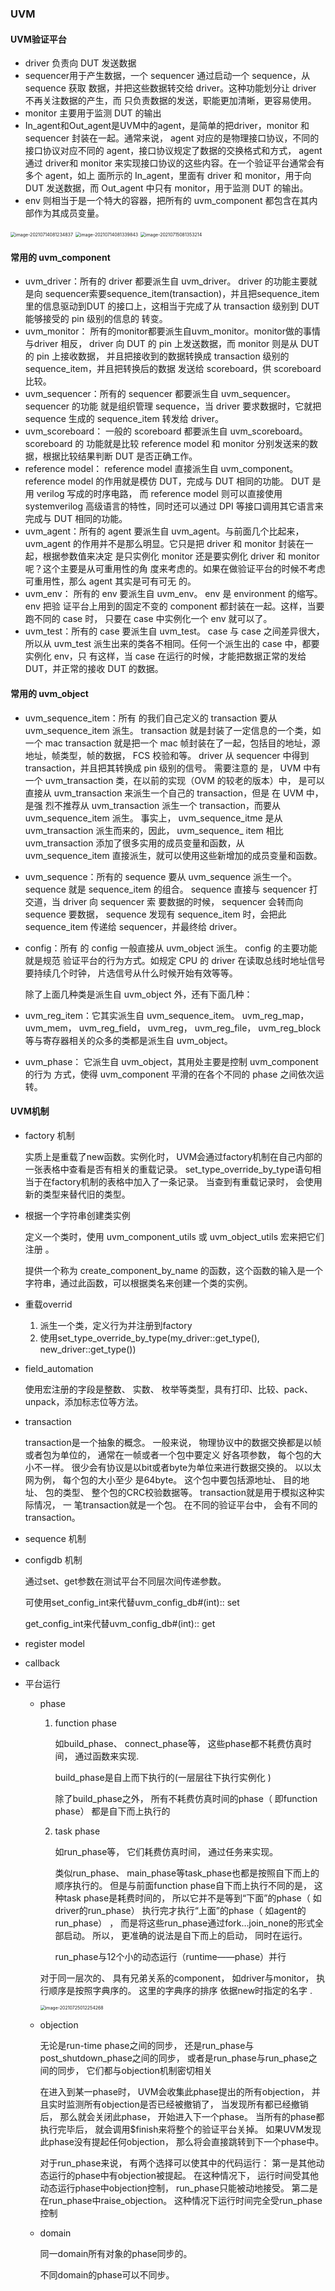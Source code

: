 ### UVM

#### UVM验证平台

- driver 负责向 DUT 发送数据
- sequencer用于产生数据，一个 sequencer 通过启动一个 sequence，从 sequence 获取
  数据，并把这些数据转交给 driver。这种功能划分让 driver 不再关注数据的产生，而
  只负责数据的发送，职能更加清晰，更容易使用。
- monitor 主要用于监测 DUT 的输出
- In_agent和Out_agent是UVM中的agent，是简单的把driver，monitor 和 sequencer 封装在一起。通常来说， agent 对应的是物理接口协议，不同的接口协议对应不同的 agent，接口协议规定了数据的交换格式和方式， agent 通过 driver和 monitor 来实现接口协议的这些内容。在一个验证平台通常会有多个 agent，如上
  面所示的 In_agent，里面有 driver 和 monitor，用于向 DUT 发送数据，而 Out_agent
  中只有 monitor，用于监测 DUT 的输出。 
- env 则相当于是一个特大的容器，把所有的 uvm_component 都包含在其内部作为其成员变量。

<img src="C:\Users\APU\OneDrive\notes\pics\image-20210714081234837.png" alt="image-20210714081234837" style="zoom: 50%;" />

<img src="C:\Users\APU\OneDrive\notes\pics\image-20210714081339843.png" alt="image-20210714081339843" style="zoom:50%;" />

<img src="C:\Users\APU\OneDrive\notes\pics\image-20210715081353214.png" alt="image-20210715081353214" style="zoom: 50%;" />

#### 常用的 uvm_component

- uvm_driver：所有的 driver 都要派生自 uvm_driver。 driver 的功能主要就是向
  sequencer索要sequence_item(transaction)，并且把sequence_item里的信息驱动到DUT
  的接口上，这相当于完成了从 transaction 级别到 DUT 能够接受的 pin 级别的信息的
  转变。
- uvm_monitor： 所有的monitor都要派生自uvm_monitor。monitor做的事情与driver
  相反， driver 向 DUT 的 pin 上发送数据，而 monitor 则是从 DUT 的 pin 上接收数据，
  并且把接收到的数据转换成 transaction 级别的 sequence_item，并且把转换后的数据
  发送给 scoreboard，供 scoreboard 比较。
- uvm_sequencer：所有的 sequencer 都要派生自 uvm_sequencer。 sequencer 的功能
  就是组织管理 sequence，当 driver 要求数据时，它就把 sequence 生成的 sequence_item
  转发给 driver。
- uvm_scoreboard： 一般的 scoreboard 都要派生自 uvm_scoreboard。 scoreboard 的
  功能就是比较 reference model 和 monitor 分别发送来的数据，根据比较结果判断 DUT
  是否正确工作。
- reference model： reference model 直接派生自 uvm_component。 reference model
  的作用就是模仿 DUT，完成与 DUT 相同的功能。 DUT 是用 verilog 写成的时序电路，
  而 reference model 则可以直接使用 systemverilog 高级语言的特性，同时还可以通过
  DPI 等接口调用其它语言来完成与 DUT 相同的功能。
- uvm_agent：所有的 agent 要派生自 uvm_agent。与前面几个比起来， uvm_agent
  的作用并不是那么明显。它只是把 driver 和 monitor 封装在一起，根据参数值来决定
  是只实例化 monitor 还是要实例化 driver 和 monitor 呢？这个主要是从可重用性的角
  度来考虑的。如果在做验证平台的时候不考虑可重用性，那么 agent 其实是可有可无
  的。
- uvm_env： 所有的 env 要派生自 uvm_env。 env 是 environment 的缩写。 env 把验
  证平台上用到的固定不变的 component 都封装在一起。这样，当要跑不同的 case 时，
  只要在 case 中实例化一个 env 就可以了。
- uvm_test：所有的 case 要派生自 uvm_test。 case 与 case 之间差异很大，所以从
  uvm_test 派生出来的类各不相同。任何一个派生出的 case 中，都要实例化 env，只
  有这样，当 case 在运行的时候，才能把数据正常的发给 DUT，并正常的接收 DUT
  的数据。  



#### 常用的 uvm_object

- uvm_sequence_item：所有 的我们自己定义的 transaction 要从 uvm_sequence_item
  派生。 transaction 就是封装了一定信息的一个类，如一个 mac transaction 就是把一个
  mac 帧封装在了一起，包括目的地址，源地址，帧类型，帧的数据， FCS 校验和等。
  driver 从 sequencer 中得到 transaction，并且把其转换成 pin 级别的信号。 需要注意的
  是， UVM 中有一个 uvm_transaction 类，在以前的实现（OVM 的较老的版本）中，
  是可以直接从 uvm_transaction 来派生一个自己的 transaction，但是 在 UVM 中，是强
  烈不推荐从 uvm_transaction 派生一个 transaction，而要从 uvm_sequence_item 派生。
  事实上， uvm_sequence_itme 是从 uvm_transaction 派生而来的，因此， uvm_sequence_
  item 相比 uvm_transaction 添加了很多实用的成员变量和函数，从 uvm_sequence_item
  直接派生，就可以使用这些新增加的成员变量和函数。

- uvm_sequence：所有的 sequence 要从 uvm_sequence 派生一个。 sequence 就是
  sequence_item 的组合。 sequence 直接与 sequencer 打交道，当 driver 向 sequencer 索
  要数据的时候， sequencer 会转而向 sequence 要数据， sequence 发现有 sequence_item
  时，会把此 sequence_item 传递给 sequencer，并最终给 driver。

- config：所有 的 config 一般直接从 uvm_object 派生。 config 的主要功能就是规范
  验证平台的行为方式。如规定 CPU 的 driver 在读取总线时地址信号要持续几个时钟，
  片选信号从什么时候开始有效等等。

  除了上面几种类是派生自 uvm_object 外，还有下面几种：

- uvm_reg_item：它其实派生自 uvm_sequence_item。
  uvm_reg_map， uvm_mem， uvm_reg_field， uvm_reg， uvm_reg_file， uvm_reg_block
  等与寄存器相关的众多的类都是派生自 uvm_object。

- uvm_phase： 它派生自 uvm_object，其用处主要是控制 uvm_component 的行为
  方式，使得 uvm_component 平滑的在各个不同的 phase 之间依次运转。  

#### UVM机制

- factory 机制  

  实质上是重载了new函数。实例化时， UVM会通过factory机制在自己内部的一张表格中查看是否有相关的重载记录。 set_type_override_by_type语句相当于在factory机制的表格中加入了一条记录。 当查到有重载记录时， 会使用新的类型来替代旧的类型。  

- 根据一个字符串创建类实例

  定义一个类时，使用 uvm_component_utils 或 uvm_object_utils 宏来把它们注册 。

  提供一个称为 create_component_by_name 的函数，这个函数的输入是一个字符串，通过此函数，可以根据类名来创建一个类的实例。  

- 重载overrid

  1. 派生一个类，定义行为并注册到factory
  2. 使用set_type_override_by_type(my_driver::get_type(), new_driver::get_type())  

- field_automation 

  使用宏注册的字段是整数、 实数、 枚举等类型，具有打印、比较、pack、unpack，添加标志位等方法。

- transaction 

  transaction是一个抽象的概念。 一般来说， 物理协议中的数据交换都是以帧或者包为单位的， 通常在一帧或者一个包中要定义
  好各项参数， 每个包的大小不一样。 很少会有协议是以bit或者byte为单位来进行数据交换的。 以以太网为例， 每个包的大小至少
  是64byte。 这个包中要包括源地址、 目的地址、 包的类型、 整个包的CRC校验数据等。 transaction就是用于模拟这种实际情况， 一
  笔transaction就是一个包。 在不同的验证平台中， 会有不同的transaction。   

- sequence 机制  

- configdb 机制

  通过set、get参数在测试平台不同层次间传递参数。

  可使用set_config_int来代替uvm_config_db#(int):: set

  get_config_int来代替uvm_config_db#(int):: get

- register model  

- callback

- 平台运行

  - phase

    1. function phase

       如build_phase、 connect_phase等， 这些phase都不耗费仿真时间， 通过函数来实现.

       build_phase是自上而下执行的(一层层往下执行实例化  )

       除了build_phase之外， 所有不耗费仿真时间的phase（ 即function phase） 都是自下而上执行的  

    2. task phase  

       如run_phase等， 它们耗费仿真时间， 通过任务来实现。

       类似run_phase、 main_phase等task_phase也都是按照自下而上的顺序执行的。 但是与前面function phase自下而上执行不同的是， 这种task phase是耗费时间的， 所以它并不是等到“下面”的phase（ 如driver的run_phase） 执行完才执行“上面”的phase（ 如agent的run_phase） ， 而是将这些run_phase通过fork…join_none的形式全部启动。 所以， 更准确的说法是自下而上的启动， 同时在运行。  

       run_phase与12个小的动态运行（runtime——phase）并行

    对于同一层次的、 具有兄弟关系的component， 如driver与monitor， 执行顺序是按照字典序的。 这里的字典序的排序
    依据new时指定的名字 .

    

    <img src="C:\Users\APU\OneDrive\notes\pics\image-20210725012254268.png" alt="image-20210725012254268" style="zoom: 50%;" />

  - objection

    无论是run-time phase之间的同步， 还是run_phase与post_shutdown_phase之间的同步， 或者是run_phase与run_phase之间的同步， 它们都与objection机制密切相关  

    在进入到某一phase时， UVM会收集此phase提出的所有objection， 并且实时监测所有objection是否已经被撤销了， 当发现所有都已经撤销后， 那么就会关闭此phase， 开始进入下一个phase。 当所有的phase都执行完毕后， 就会调用$finish来将整个的验证平台关掉。  如果UVM发现此phase没有提起任何objection， 那么将会直接跳转到下一个phase中。  

    对于run_phase来说， 有两个选择可以使其中的代码运行： 第一是其他动态运行的phase中有objection被提起。 在这种情况下， 运行时间受其他动态运行phase中objection控制， run_phase只能被动地接受。 第二是在run_phase中raise_objection。 这种情况下运行时间完全受run_phase控制  

  - domain  

    同一domain所有对象的phase同步的。

    不同domain的phase可以不同步。